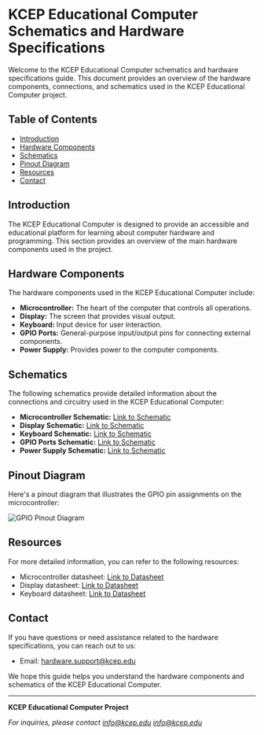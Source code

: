 # KCEP Educational Computer Schematics and Hardware Specifications

Welcome to the KCEP Educational Computer schematics and hardware specifications guide. This document provides an overview of the hardware components, connections, and schematics used in the KCEP Educational Computer project.

## Table of Contents

- [Introduction](#introduction)
- [Hardware Components](#hardware-components)
- [Schematics](#schematics)
- [Pinout Diagram](#pinout-diagram)
- [Resources](#resources)
- [Contact](#contact)

## Introduction

The KCEP Educational Computer is designed to provide an accessible and educational platform for learning about computer hardware and programming. This section provides an overview of the main hardware components used in the project.

## Hardware Components

The hardware components used in the KCEP Educational Computer include:

- **Microcontroller:** The heart of the computer that controls all operations.
- **Display:** The screen that provides visual output.
- **Keyboard:** Input device for user interaction.
- **GPIO Ports:** General-purpose input/output pins for connecting external components.
- **Power Supply:** Provides power to the computer components.

## Schematics

The following schematics provide detailed information about the connections and circuitry used in the KCEP Educational Computer:

- **Microcontroller Schematic:** [Link to Schematic](schematics/microcontroller.pdf)
- **Display Schematic:** [Link to Schematic](schematics/display.pdf)
- **Keyboard Schematic:** [Link to Schematic](schematics/keyboard.pdf)
- **GPIO Ports Schematic:** [Link to Schematic](schematics/gpio.pdf)
- **Power Supply Schematic:** [Link to Schematic](schematics/power_supply.pdf)

## Pinout Diagram

Here's a pinout diagram that illustrates the GPIO pin assignments on the microcontroller:

![GPIO Pinout Diagram](images/gpio_pinout.png)

## Resources

For more detailed information, you can refer to the following resources:

- Microcontroller datasheet: [Link to Datasheet](datasheets/microcontroller_datasheet.pdf)
- Display datasheet: [Link to Datasheet](datasheets/display_datasheet.pdf)
- Keyboard datasheet: [Link to Datasheet](datasheets/keyboard_datasheet.pdf)

## Contact

If you have questions or need assistance related to the hardware specifications, you can reach out to us:

- Email: [hardware.support@kcep.edu](mailto:hardware.support@kcep.edu)

We hope this guide helps you understand the hardware components and schematics of the KCEP Educational Computer.

---

**KCEP Educational Computer Project**

_For inquiries, please contact info@kcep.edu [info@kcep.edu](mailto:info@kcep.edu)_
